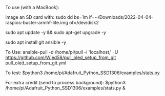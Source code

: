 To use (with a MacBook):

image an SD card with: sudo dd bs=1m if=~/Downloads/2022-04-04-raspios-buster-armhf-lite.img of=/dev/disk2

sudo apt update -y && sudo apt-get upgrade -y

sudo apt install git ansible -y

To Use: ansible-pull -d /home/pi/pull -i 'localhost,' -U https://github.com/Wied58/pull_oled_setup_from_git pull_oled_setup_from_git.yml

To test: $python3 /home/pi/Adafruit_Python_SSD1306/examples/stats.py

For extra credit (send to process background): $python3 /home/pi/Adafruit_Python_SSD1306/examples/stats.py & 


